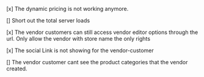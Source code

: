 [x] The dynamic pricing is not working anymore.

[] Short out the total server loads

[x] The vendor customers can still access vendor editor options through the url. Only allow the vendor with store name the only rights

[x] The social Link is not showing for the vendor-customer

[] The vendor customer cant see the product categories that the vendor created.
